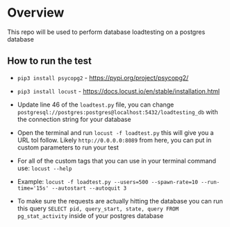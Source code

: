 # Overview

This repo will be used to perform database loadtesting on a postgres database

## How to run the test

- `pip3 install psycopg2` - https://pypi.org/project/psycopg2/

- `pip3 install locust` - https://docs.locust.io/en/stable/installation.html

- Update line 46 of the `loadtest.py` file, you can change `postgresql://postgres:postgres@localhost:5432/loadtesting_db` with the connection string for your database
- Open the terminal and run `locust -f loadtest.py` this will give you a URL tol follow. Likely `http://0.0.0.0:8089` from here, you can put in custom parameters to run your test
- For all of the custom tags that you can use in your terminal command use: `locust --help`

- Example: `locust -f loadtest.py --users=500 --spawn-rate=10 --run-time='15s' --autostart --autoquit 3`

- To make sure the requests are actually hitting the database you can run this query `SELECT pid, query_start, state, query FROM pg_stat_activity` inside of your postgres database

